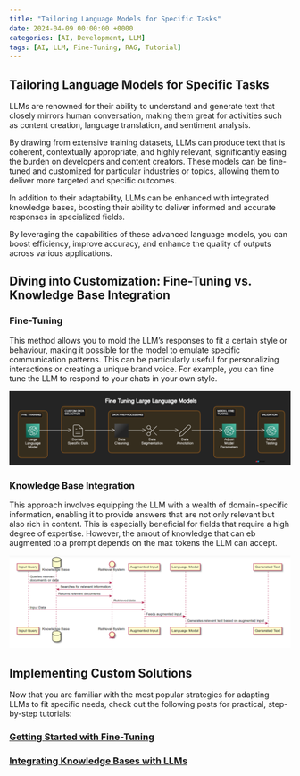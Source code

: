 ```yaml
---
title: "Tailoring Language Models for Specific Tasks"
date: 2024-04-09 00:00:00 +0000
categories: [AI, Development, LLM]
tags: [AI, LLM, Fine-Tuning, RAG, Tutorial]
---
```


## Tailoring Language Models for Specific Tasks

LLMs are renowned for their ability to understand and generate text that closely mirrors human conversation, making them great for activities such as content creation, language translation, and sentiment analysis.

By drawing from extensive training datasets, LLMs can produce text that is coherent, contextually appropriate, and highly relevant, significantly easing the burden on developers and content creators. These models can be fine-tuned and customized for particular industries or topics, allowing them to deliver more targeted and specific outcomes.

In addition to their adaptability, LLMs can be enhanced with integrated knowledge bases, boosting their ability to deliver informed and accurate responses in specialized fields.

By leveraging the capabilities of these advanced language models, you can boost efficiency, improve accuracy, and enhance the quality of outputs across various applications.

## Diving into Customization: Fine-Tuning vs. Knowledge Base Integration

### Fine-Tuning

This method allows you to mold the LLM’s responses to fit a certain style or behaviour, making it possible for the model to emulate specific communication patterns. This can be particularly useful for personalizing interactions or creating a unique brand voice. For example, you can fine tune the LLM to respond to your chats in your own style.

![Fine tuning](../assets/FineTuning/Fine%20tuning.png)

### Knowledge Base Integration

This approach involves equipping the LLM with a wealth of domain-specific information, enabling it to provide answers that are not only relevant but also rich in content. This is especially beneficial for fields that require a high degree of expertise. However, the amout of knowledge that can eb augmented to a prompt depends on the max tokens the LLM can accept.

![Knowledge Base Integration Diagram](../assets/RAG/Rag.png)

## Implementing Custom Solutions

Now that you are familiar with the most popular strategies for adapting LLMs to fit specific needs, check out the following posts for practical, step-by-step tutorials:

### [Getting Started with Fine-Tuning](https://micromastery.github.io/posts/fine-tuning-llms-for-behavioural-changes/)

### [Integrating Knowledge Bases with LLMs](https://micromastery.github.io/posts/knowledge-base-integration-using-rag/)